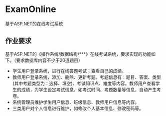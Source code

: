 # ExamOnline
基于ASP.NET的在线考试系统

## 作业要求
基于ASP.NET的《操作系统/数据结构/***》在线考试系统，要求实现的功能如下。（要求数据库内容不少于20道题目）
- 学生用户登录系统，进行在线答题考试；查看自己的成绩。
- 教师用户登录系统，添加、删除、更新考题。考题信息有：题目、答案、类型(其中考题类型为：选择、填空)、考试知识点、难度等内容。教师用户查看学生的成绩，为学生设定考试信息，如考试时间、考题数量等信息，自动产生考卷。
- 系统管理员维护学生用户信息、班级信息、教师用户信息等内容。
- 三类用户对个人信息进行维护，如修改个人基本信息、修改密码等。
